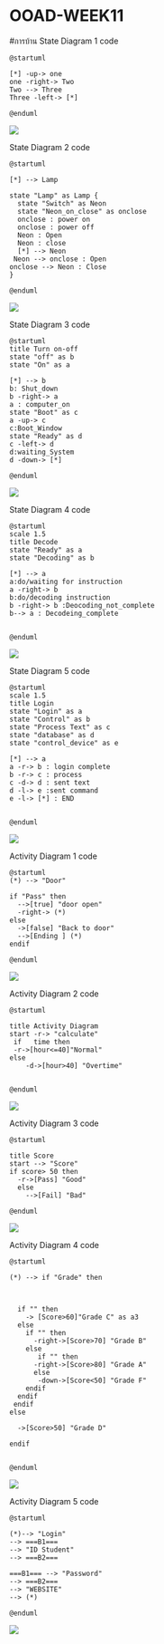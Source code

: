 # OOAD-WEEK11
#การบ้าน
State Diagram 1 
code
```
@startuml

[*] -up-> one
one -right-> Two
Two --> Three
Three -left-> [*]

@enduml

```
<img src = "http://www.plantuml.com/plantuml/img/SoWkIImgAStDuUAArefLq2qjqBLJoCzBvG9Y1TsYpFIC4g10I7a-5n0hw8BO6KMfgLnWKa4t9pKD90_KoiNba9gN0ZG80000">

State Diagram 2 
code
```
@startuml

[*] --> Lamp

state "Lamp" as Lamp {
  state "Switch" as Neon
  state "Neon_on_close" as onclose
  onclose : power on
  onclose : power off
  Neon : Open
  Neon : close
  [*] --> Neon
 Neon --> onclose : Open
onclose --> Neon : Close
}

@enduml

```
<img src ="http://www.plantuml.com/plantuml/img/SoWkIImgAStDuUAArefLqDMrK_19p2tWuWAAbwGgA84uIWg9nM1HXMek1GMeH71vPabo1bZABpK_3o41uiK3KN9EVd4gM3u_3ym6Ae6o5AmK2lBBKuiKmFem1DFIWA8WOu12_WMfUGWUp1oOKo4sWoL1N8H9O6qmBambKDmPR40j5n0ufEQb0FqD0000">

State Diagram 3
code
```
@startuml
title Turn on-off
state "off" as b
state "On" as a

[*] --> b
b: Shut_down
b -right-> a
a : computer_on
state "Boot" as c
a -up-> c
c:Boot_Window
state "Ready" as d
c -left-> d
d:waiting_System
d -down-> [*]

@enduml

```
<img src = "http://www.plantuml.com/plantuml/img/DO_12eCm38RlUOhWST0Nw678Nc0m1pkCKMfRjQ2fj2dYsoyAvfJy_yUVf2riCzTb1euy1tpNJ9X8fM40iJXW8ss3jc1_2KywPmlmlVrGgRjOlSPkgcnysWXwL3cE4ujZmQ96bvQrSiWcqHNoI8dF62U4ggkm3fm-PFE993aN-GhMxoVgmQ6Qmt04U_1wiv4ZZQRR2uS5FAfZlPXo5qYrWRoyzWS0">

State Diagram 4
code
```
@startuml
scale 1.5
title Decode
state "Ready" as a
state "Decoding" as b

[*] --> a
a:do/waiting for instruction
a -right-> b 
b:do/decoding instruction
b -right-> b :Deocoding_not_complete
b--> a : Decodeing_complete


@enduml

```
<img src = "http://www.plantuml.com/plantuml/img/LO_12i8m38RlUOgmep35WvSTP8SzWLUHaRPn5hP6sWpnxUtg5Bs5__j8yhT9AUeyZP0iZOpxxG7KQvuwjk8OCbV6wiJadXLIGlf4HV1XAAa1E6ykMDV7B53ZPFSWhvdYLIBwa3JELhq48AoZ7swQJODW5jMjc_uyy-ir7SlRwODeRsMwZwmCfXp4PlrsuLy6q79mkTeB">

State Diagram 5
code
```
@startuml
scale 1.5
title Login
state "Login" as a
state "Control" as b
state "Process Text" as c
state "database" as d
state "control_device" as e

[*] --> a
a -r-> b : login complete
b -r-> c : process
c -d-> d : sent text
d -l-> e :sent command
e -l-> [*] : END


@enduml
```
<img src = "http://www.plantuml.com/plantuml/img/DP2n2W8n38RtF4MuKQZWu7A37AYRY8ERYEJQ80UzzcYZ-FZcMhebtqVoXmnPACbdzf0jUSRTTWyoYLQN-9u2g1R6hZGTKaPgw1Y3fEWB71kyfMWvPxppJugnpJWI6YbpeQvHMvUy77ydMnq3F3PFDEQWMOGcQJ5YZtuz0MsS5y_2C5PZrImr52mQfyWfoXm4HOy0XyOhPEmBq_cPWWEkU4tgyNmz0S30mUaZ_W00">

Activity Diagram 1
code
```
@startuml
(*) --> "Door"

if "Pass" then
  -->[true] "door open"
  -right-> (*)
else
  ->[false] "Back to door"
  -->[Ending ] (*)
endif

@enduml
```
<img src = "http://www.plantuml.com/plantuml/img/9Own3eCm34HtVyN94wt4Bo24shqxOeWQ1wBIf4hC_-EKoVRvxkd6ggxeyTsfkz_GzmFuaNDXeXZ0BrShGpT9XFQSjHooWBrPa7-IkEabhfjQqWWaUvMc3NDmjfftSkyFDCF_iHVccNnCAvOhOaSW6crQZnC0">

Activity Diagram 2
code
```
@startuml

title Activity Diagram 
start -r-> "calculate"
 if   time then
 -r->[hour<=40]"Normal" 
else 
    -d->[hour>40] "Overtime"


@enduml
```
<img src = "http://www.plantuml.com/plantuml/img/BSun2i9044RXVaxni_s2XQM62DPw0B4Oaj4Cp2OmcGruUzTW_pru_HhiKOiHXOO9BaFefl71LVdjN42xGFRS8GriGpKEIGHz0GWjWfXafbqyfgNwwNmyFDDjySAMG6AhW9f57l-YQm3fled_-aH4lSnZk_W2">


Activity Diagram 3
code
```
@startuml

title Score 
start --> "Score"
if score> 50 then 
  -r->[Pass] "Good"
  else 
    -->[Fail] "Bad"

@enduml
```
<img src = "http://www.plantuml.com/plantuml/img/7Oqn2e0m40JxUyMIFc1Z6uA5jeAbM0GzCH0DvCx_czWjCmphHKFHzqv46ZKnbZqN1lqOrZgOdnYA9wGjXxw3Nlo005kiM-SWii5CEH-cCax2pQ7bwnXYgd88rP7dvwXV7m00">

Activity Diagram 4
code
```
@startuml

(*) --> if "Grade" then


  
  if "" then
    -> [Score>60]"Grade C" as a3
  else
    if "" then
      -right->[Score>70] "Grade B"
    else
       if "" then
      -right->[Score>80] "Grade A"
      else
       -down->[Score<50] "Grade F"
    endif
  endif
 endif
else

  ->[Score>50] "Grade D"
  
endif


@enduml
```
<img src = "http://www.plantuml.com/plantuml/img/SoWkIImgAStDuUBIqD9KqDMrKyXCKr1oBqfCILLIACb8pUFYub9G02AGC5H40GY02gE3a_EBKktC368XwXMSbHGIYnKIZO4AKdEAKy7gqBG1DHPbfcUKwDf1TPiRn4AjKt1I0Yk1QoL2jmL2jwCIL0coVjsK_F8yc6eRKuHgDwXTUIcPQLnm6aA13U02UH5g2v8-5v0-BeWwBYu780COTW00">

Activity Diagram 5
code
```
@startuml

(*)--> "Login"
--> ===B1=== 
--> "ID Student"
--> ===B2===

===B1=== --> "Password"
--> ===B2===
--> "WEBSITE"
--> (*)

@enduml
```
<img src = "http://www.plantuml.com/plantuml/img/SoWkIImgAStDuUBIqDBKrRLJKFB9Jy_CK-82iMrjRPqCWOG2cAVawQ8GN5AQaffNWf0s0X9SN725O7K1YSN5vVb5AMYgm7BXhax1dY6k42cWbLnS3gbvAK070000">
